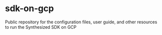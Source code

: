# sdk-on-gcp
Public repository for the configuration files, user guide, and other resources to run the Synthesized SDK on GCP
